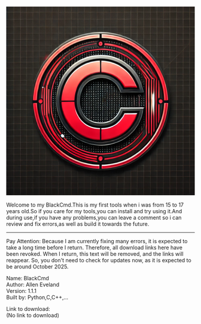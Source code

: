 ![Description](https://github.com/P217F/Allen_Eveland/blob/main/logoimage.jpg?raw=true)

Welcome to my BlackCmd.This is my first tools when i was from 15 to 17 years old.So if you care for my tools,you can install and try using it.And during use,if you have any problems,you can leave a comment so i can review and fix errors,as well as build it towards the future.  

-------------------------------------------------------------------------------------------------------------  
Pay Attention: Because I am currently fixing many errors, it is expected to take a long time before I return. Therefore, all download links here have been revoked. When I return, this text will be removed, and the links will reappear. So, you don't need to check for updates now, as it is expected to be around October 2025.  

Name: BlackCmd  
Author: Allen Eveland  
Version: 1.1.1  
Built by: Python,C,C++,...  

Link to download:  
(No link to download)  
